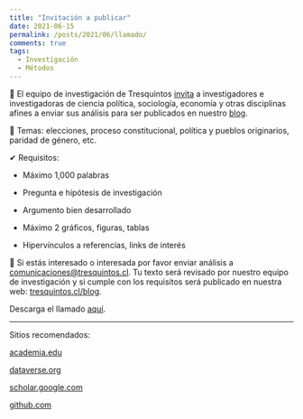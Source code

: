 ```yaml
---
title: "Invitación a publicar"
date: 2021-06-15
permalink: /posts/2021/06/llamado/
comments: true
tags:
  - Investigación
  - Métodos
---
```


📢 El equipo de investigación de Tresquintos [invita](https://www.dropbox.com/s/vgnrxskmk98uvcb/Llamado.pdf?dl=0) a investigadores e investigadoras de ciencia política, sociología, economía y otras disciplinas afines a enviar sus análisis para ser publicados en nuestro [blog](https://tresquintos.cl/blog/).


📝 Temas: elecciones, proceso constitucional, política y pueblos originarios, paridad de género, etc.


✔ Requisitos:

  -	Máximo 1,000 palabras

  -	Pregunta e hipótesis de investigación

  -	Argumento bien desarrollado

  -	Máximo 2 gráficos, figuras, tablas

  -	Hipervínculos a referencias, links de interés


🤖 Si estás interesado o interesada por favor enviar análisis a comunicaciones@tresquintos.cl. Tu texto será revisado por nuestro equipo de investigación y si cumple con los requisitos será publicado en nuestra web: [tresquintos.cl/blog](https://tresquintos.cl/blog/).  


Descarga el llamado [aquí](https://www.dropbox.com/s/vgnrxskmk98uvcb/Llamado.pdf?dl=0).

---

Sitios recomendados:

[academia.edu](https://www.academia.edu/)

[dataverse.org](https://dataverse.org/)

[scholar.google.com](https://scholar.google.com/)

[github.com](https://github.com/)
